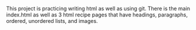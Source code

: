 This project is practicing writing html as well as using git.
There is the main index.html as well as 3 html recipe pages that have headings, paragraphs, ordered, unordered lists, and images.